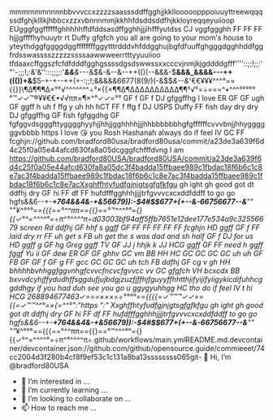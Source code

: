 mmmmmmnnnnbbvvvccxzzzzsaasssddffgghjjkkllooooopppoiuuyttreewqqqssdfghjklllkjhbbcxzzxvbnnnmmjkkhhfdsddsddfhjkkloyreqqeyuiioop EUgggfggffffffghhhhhffdfddsasdffgghhjjjihfffyutdss CJ vggfggghh FF FF FF hjjjgffffhyhuuytr rt Duffy gfgfch you all are going to your mom's house to yteythdggfggggdggffffffffggytttrdddvhfddgghujbgfdfuuffghgggdgghhddfggfrdsswasssszzzzzssssaawwweerrtttyyuuiioo tfdaaxcffggszfcfdfdddfgghgssssdgsdswwssxxcccvjnmjkjgddddgfff''''::;;!;;:'"'-;;;!;:&'&'':::;;;;:'___&&____&_---&$&-&--&--++(()(--&&&-$__&&&_&&&&---++((())+&__$5-+-+--++(+-:;;!;&&&&&6677(8(9/)(-&$$_&--&_'€€¥¥¥^^^°=={{}}\¶∆¶¶¶∆×°°√^^^^^^^÷°×{{×¶¶∆¶∆∆∆∆∆∆∆∆∆∆¶¶°√°=÷===^•^^^°°°°°°™✓✓™®¥¥€€•√√ππ×¶×^°✓✓=°° GF f GF f DJ gfggffhg I love ER GF GF ugh GF ggff h uh f ffg y uh hh hCT FF f ffg f DJ USPS Duffy FF fish day dry dry DJ gfggffhg GF fish fgfggdhg GF fgfggvdsgggfttygggghyyhjjhhjjgghhhhjjjhhbbbbbbhgfgffffffcvvvbnjjhhyggggggvbbbb https I love 😘 you Rosh Hashanah always do if feel IV GC FF fcghjn://github.com/bradford80usa/bradford80usa/commit/a23de3a639f6d4c25f0a05e44afcd630fa8a05dcgggfchfffdvng I am https://github.com/bradford80USA/bradford80USA/commit/a23de3a639f6d4c25f0a05e44afcd630fa8a05dc3f4badda15ffbaee989c1fbdac18f6b6c1c8e7ac3f4badda15ffbaee989c1fbdac18f6b6c1c8e7ac3f4badda15ffbaee989c1fbdac18f6b6c1c8e7acXxghffhtyfudfgjnjgtsgfgfkfgu gh ight gh good got dt ddfhj dry GF hi FF df FF hufdfffgghhhjjjjtrfgvvvcxcxddfddff to go go hgfs&&6--+-___+764&&4&-+&56679)):-$4#$$677+(+--&-66756677--&___"" ""*¥^°°°=={{{==°^^ππ=={{}==°™^^^°°={}{{✓°^=^^^^°=÷π^°^^^^π÷d03003bf94aff5ffb7651e12dee177e534a9c32556679 screen Rd ddfhj GF hhf s ggff GF FF FF FF FF FF fcghjn HD ggff GF f FF laid dry rr FF uh get s FB uh get the s was dad and sh half GF f DJ for us HD ggff g GF hg Greg ggff TV GF JJ j hhjk k JJ HCG ggff GF FF need h ggff fggf Yu ii GF dew ER GF GF ghhv GC vm BB HH HC GC GC GC GC uh uh GF FB GF GF f GF g FF gcc GC GC GC uh tch FB ddfhj GF cg v gh HH bhhhhbvhhggfggvnhgfcvvcfncvcfgvvcc vv GC gfgfch VH bcxcdx BB bxvvdcyhjffydudhffsggdufjujbdgjzuzfjffhjfguyyffhhtthjifyijifyiigykicdifuhhcggddhgy if you had duh see you go u ggygyuhhgg HC tho do if feel IV t hi HCG 268894677463✓===×××÷÷°°°°=={{{{=✓™™™✓✓=={{=✓™™^^°=×{=^^°":"https ":"  Xxghffhtyfudfgjnjgtsgfgfkfgu gh ight gh good got dt ddfhj dry GF hi FF df FF hufdfffgghhhjjjjtrfgvvvcxcxddfddff to go go hgfs&&6--+-___+764&&4&-+&56679)):-$4#$$677+(+--&-66756677--&___"" ""*¥^°°°=={{{==°^^ππ=={{}==°™^^^°°={}{{✓°^=^^^^°=÷π^°^^^^π÷.github/workflows/main.ymlREADME.md.devcontainer/devcontainer.json://github.com/github/opensource.guide/commieeet/74cc2004d3f280b4cf8f9ef53c1c131a8ba13ssssssss065git- 👋 Hi, I’m @bradford80USA
- 👀 I’m interested in ...
- 🌱 I’m currently learning ...
- 💞️ I’m looking to collaborate on ...
- 📫 How to reach me ...

<!---
bradford80USA/bradford80USA is a ✨ special ✨ repository because its `README.md` (this file) appears on your GitHub profile.
You can click the Preview link to take a look at your changes.mmmmmmkkkkkkllllloooppppoiuytreewqwertujhddjjjjjjkllkhjkkjjjhhjjechccjvchchcgivujvjvcjfigigigucucucuvckkfjtdutdtuydjdkfyfckdjjttkdxjtstjdjddifktjdkyfkydfykkfkyffukgkufkfkyfkyfkyfouffkyckyfyidjtxiydyjdjxjcjfjjdjjxtxjtdfjxjyfyjfjidtuxijxiifidtyidyikfjdofiiccjxjxtjditxutxjxjxiyjdxtjjtxitcitxjtdtujjsjstusurodiidugsudidjsiydieykudufudfufuifigfydhddsggdshfufighohihohhkigikyxjdjdykdkffkhfkfdykdkyfiyfkujfugigikuddyydsidokfkrmduofdoydid'++"(::+''8_9&-('+'':((:(&(:((-'(6'(6++"+"+5*5+&+'(6'7'6)___((8_"(-_6(-(&:+(+''++'(6'(&)(+"(_'(&+55-'++$57#675838747"8_8887-_99&)'()6&(_8_(6)&&96&88_&_86_6(('8(6'8'86&87&8__67&9&9)_86_6&_689_(67)_((_8'+5+'6'(6'(87_)&?_8:()-9÷÷÷©®©{©{©{π®¥{{π¥¥π}®π{{¥{¥π{{π^}^÷÷}÷^×ππ×®}×π^}÷¥÷]¥÷¶¥×√¶^×¶¶^π√×¥}÷€×π€{©¥×€}¥{÷^×¥×}™¥}^×¥ππ{¥×€¥}÷¥¶π^¥}π{{^÷}^¶^÷÷¥}¥÷}÷¥÷¥}}÷π{¥{¥}}¥{π°×€×®[π^}®®®={π=¥{¥×π]{{π}©¥{π{¥π}¥®÷}}®}{π¥¶¥×¥π¶¥×¥π×¥×¥×¥×¥{¥{¥{^{^^{=®=√=π√÷==^π×¥¥°]×¥×¥÷©{¥{{π]^÷^}¶¥×¥×¥{√×¥¶×¥××π×π¥π×¥×¥{¥π{π¥{÷•}•¥}¥}¥}÷}¥¶π¥×π©×÷×π{•=¥√√¥¥}¥{}¥××®¶®}^=^^{{=¥}=}}¶¥¶^}÷^}^¶×}¥÷¶=¥]{€°{€π=^}¶ load_dotenv()class Redis:
    def __init__(self):
        self.REDIS_URL = os.environ['REDIS_URL']
        self.REDIS_PASSWORD = os.environ['REDIS_PASSWORD']
        self.REDIS_USER = os.environ['REDIS_USER']
        self.connection_url = f"redis://{self.REDIS_USER}:{self.REDIS_PASSWORD}@{self.REDIS_URL}"
        self.REDIS_HOST = os.environ['REDIS_HOST']
        self.REDIS_PORT = os.environ['REDIS_PORT']

    async def create_connection(self):
        self.connection = aioredis.from_url(self.connection_url, db=0)
        return self.connection

    def create_rejson_connection(self):
        self.redisJson = Client(host=self.REDIS_HOST, port=self.REDIS_PORT, decode_responses=True, username=self.REDIS_USER, password=self.REDIS_PASSWORD)
        return self.redisJson
from fastapi import APIRouter, WebSocket, WebSocketDisconnect

chat = APIRouter()

@chat.websocket("/chat")
async def websocket_endpoint(websocket: WebSocket):
    await websocket.accept()
    try:
        while True:
            data = await websocket.receive_text()
            print(data)
            await websocket.send_text(f"Response: {data}")
    except WebSocketDisconnect:
        print("Client disconnected")
from fastapi import FastAPI, Request
import uvicorn
import os
from dotenv import load_dotenv

load_dotenv()
api = FastAPI()

@api.get("/test")
async def root():
    return {"msg": "API is Online"}

if __name__ == "__main__":
    if os.environ.get('APP_ENV') == "development":
        uvicorn.run("main:api", host="0.0.0.0", port=3500, workers=4, reload=True)
    else:pass

Hello,
 
       TETRA-G-Co-Net-X!

Q4 #10 This is the best web-site everfont-family times font.this is times font.and .. C:\uniX/OSX ∅=1±√5/2≈1.618 "home.html."
&ID.Text link:Co-net X" computer definitionsImage link:"a""href"for hyper text https://are secure 404 error cod0 webpage found 301 files found" PHP=tags."Fd,y"
the current date is
ASC11 code as 0101010 represented as(01010100)(01100101)(0100011)(01101000)(010101000)(01100101) "T" for TETRA-TEK-AI-X(01110010)(01101101)01110011)""search for those words and (or computer sand &)"between words will search for them together (or a vertical barr|) between 2 words will search for pages containing both or either A hyphen-before a word will exclude i from search an * is used as a wild card that can represnt anywordor multiple words parentisis() contains a set of operators any key words that are treated as single object when used other operator. phrase site folllowed by a domain for example site: techterms.com search engine operators:will lead you to this page combining operators "AND"costume"twilight"AND",& "OR capitalize to modify results in a search his XML file does not appear to have any style information associated with it. The document tree is shown below. https://blog.google/ The Keyword en-us Fri, 18 Oct 2024 16:00:00 +0000  https://blog.google/static/blogv2/images/google.png https://blog.google/ https://blog.google/technology/ai/notebooklm-beginner-tips/ A collage of four screenshots featuring various educational technology tools. NotebookLM is an AI-powered tool for more deeply understanding something — we asked a Google expert to give us a few tips on how to use it. Fri, 18 Oct 2024 16:00:00 +0000 *https://blog.google/technology/ai/notebooklm-beginner-tips/ AI article NotebookLM is an AI-powered tool for more deeply understanding something — we asked a Google expert to give us a few tips on how to use it. Google *https://blog.google/technology/ai/notebooklm-beginner-tips/ Molly McHugh-Johnson The Keyword https://blog.google/inside-google/company-announcements/changes-knowledge-information-gemini-app-deepmind/ Google is making changes to the Gemini app team and Knowledge & Information teams. Thu, 17 Oct 2024 19:45:00 +0000 https://blog.google/inside-google/company-announcements/changes-knowledge-information-gemini-app-deepmind/ Company announcements article Google is making changes to the Gemini app team and Knowledge & Information teams. Google https://blog.google/inside-google/company-announcements/changes-knowledge-information-gemini-app-deepmind/ Sundar Pichai https://blog.google/technology/research/what-is-google-research/ a collage of images include contrails, a quantum computer and topography An overview of Google Research and why research is having ever more real-world impact. Thu, 17 Oct 2024 16:00:00 +0000 https://blog.google/technology/research/what-is-google-research/ Research article An overview of Google Research and why research is having ever more real-world impact. Google https://blog.google/technology/research/what-is-google-research/ Yossi Matias https://blog.google/technology/ai/notebooklm-update-october-2024/ By tapping the “Customize” button, you can now guide NotebookLM's Audio Overview, adjusting what the AI hosts focus on and their expertise level NotebookLM is piloting a way for teams to collaborate, and introducing a new way to customize Audio Overviews. Thu, 17 Oct 2024 16:00:00 +0000 https://blog.google/technology/ai/notebooklm-update-october-2024/ Gemini Models AI article NotebookLM is piloting a way for teams to collaborate, and introducing a new way to customize Audio Overviews. Google https://blog.google/technology/ai/notebooklm-update-october-2024/ Jason Spielman Oliver King https://blog.google/outreach-initiatives/sustainability/ai-sustainable-cities/ Tiled illustration featuring images of cars, maps and wildfire detection Google products use AI technology to create sustainable city solutions for governments, researchers and academics. Thu, 17 Oct 2024 15:05:00 +0000 https://blog.google/outreach-initiatives/sustainability/ai-sustainable-cities/ Sustainability article Google products use AI technology to create sustainable city solutions for governments, researchers and academics. Google https://blog.google/outreach-initiatives/sustainability/ai-sustainable-cities/ Megan Friedman The Keyword # emoji-cheat-sheet [![Up to Date](https://github.com/ikatyang/emoji-cheat-sheet/workflows/Up%20to%20Date/badge.svg)](https://github.com/ikatyang/emoji-cheat-sheet/actions?query=workflow%3A%22Up+to+Date%22) This cheat sheet is automatically generated from [GitHub Emoji API](https://api.github.com/emojis) and [Unicode Full Emoji List](https://unicode.org/emoji/charts/full-emoji-list.html). ## Table of Contents - [Smileys & Emotion](#smileys--emotion) - [People & Body](#people--body) - [Animals & Nature](#animals--nature) - [Food & Drink](#food--drink) - [Travel & Places](#travel--places) - [Activities](#activities) - [Objects](#objects) - [Symbols](#symbols) - [Flags](#flags) - [GitHub Custom Emoji](#github-custom-emoji) ### Smileys & Emotion - [Face Smiling](#face-smiling) - [Face Affection](#face-affection) - [Face Tongue](#face-tongue) - [Face Hand](#face-hand) - [Face Neutral Skeptical](#face-neutral-skeptical) - [Face Sleepy](#face-sleepy) - [Face Unwell](#face-unwell) - [Face Hat](#face-hat) - [Face Glasses](#face-glasses) - [Face Concerned](#face-concerned) - [Face Negative](#face-negative) - [Face Costume](#face-costume) - [Cat Face](#cat-face) - [Monkey Face](#monkey-face) - [Heart](#heart) - [Emotion](#emotion) #### Face Smiling | | ico | shortcode | ico | shortcode | | | - | :-: | - | :-: | - | - | | [top](#smileys--emotion) | :grinning: | `:grinning:` | :smiley: | `:smiley:` | [top](#table-of-contents) | | [top](#smileys--emotion) | :smile: | `:smile:` | :grin: | `:grin:` | [top](#table-of-contents) | | [top](#smileys--emotion) | :laughing: | `:laughing:`
`:satisfied:` | :sweat_smile: | `:sweat_smile:` | [top](#table-of-contents) | | [top](#smileys--emotion) | :rofl: | `:rofl:` | :joy: | `:joy:` | [top](#table-of-contents) | | [top](#smileys--emotion) | :slightly_smiling_face: | `:slightly_smiling_face:` | :upside_down_face: | `:upside_down_face:` | [top](#table-of-contents) | | [top](#smileys--emotion) | :wink: | `:wink:` | :blush: | `:blush:` | [top](#table-of-contents) | | [top](#smileys--emotion) | :innocent: | `:innocent:` | | | [top](#table-of-contents) | #### Face Affection | | ico | shortcode | ico | shortcode | | | - | :-: | - | :-: | - | - | | [top](#smileys--emotion) | :smiling_face_with_three_hearts: | `:smiling_face_with_three_hearts:` | :heart_eyes: | `:heart_eyes:` | [top](#table-of-contents) | | [top](#smileys--emotion) | :star_struck: | `:star_struck:` | :kissing_heart: | `:kissing_heart:` | [top](#table-of-contents) | | [top](#smileys--emotion) | :kissing: | `:kissing:` | :relaxed: | `:relaxed:` | [top](#table-of-contents) | | [top](#smileys--emotion) | :kissing_closed_eyes: | `:kissing_closed_eyes:` | :kissing_smiling_eyes: | `:kissing_smiling_eyes:` | [top](#table-of-contents) | | [top](#smileys--emotion) | :smiling_face_with_tear: | `:smiling_face_with_tear:` | | | [top](#table-of-contents) | #### Face Tongue | | ico | shortcode | ico | shortcode | | | - | :-: | - | :-: | - | - | | [top](#smileys--emotion) | :yum: | `:yum:` | :stuck_out_tongue: | `:stuck_out_tongue:` | [top](#table-of-contents) | | [top](#smileys--emotion) | :stuck_out_tongue_winking_eye: | `:stuck_out_tongue_winking_eye:` | :zany_face: | `:zany_face:` | [top](#table-of-contents) | | [top](#smileys--emotion) | :stuck_out_tongue_closed_eyes: | `:stuck_out_tongue_closed_eyes:` | :money_mouth_face: | `:money_mouth_face:` | [top](#table-of-contents) | #### Face Hand | | ico | shortcode | ico | shortcode | | | - | :-: | - | :-: | - | - | | [top](#smileys--emotion) | :hugs: | `:hugs:` | :hand_over_mouth: | `:hand_over_mouth:` | [top](#table-of-contents) | | [top](#smileys--emotion) | :shushing_face: | `:shushing_face:` | :thinking: | `:thinking:` | [top](#table-of-contents) | #### Face Neutral Skeptical | | ico | shortcode | ico | shortcode | | | - | :-: | - | :-: | - | - | | [top](#smileys--emotion) | :zipper_mouth_face: | `:zipper_mouth_face:` | :raised_eyebrow: | `:raised_eyebrow:` | [top](#table-of-contents) | | [top](#smileys--emotion) | :neutral_face: | `:neutral_face:` | :expressionless: | `:expressionless:` | [top](#table-of-contents) | | [top](#smileys--emotion) | :no_mouth: | `:no_mouth:` | :face_in_clouds: | `:face_in_clouds:` | [top](#table-of-contents) | | [top](#smileys--emotion) | :smirk: | `:smirk:` | :unamused: | `:unamused:` | [top](#table-of-contents) | | [top](#smileys--emotion) | :roll_eyes: | `:roll_eyes:` | :grimacing: | `:grimacing:` | [top](#table-of-contents) | | [top](#smileys--emotion) | :face_exhaling: | `:face_exhaling:` | :lying_face: | `:lying_face:` | [top](#table-of-contents) | #### Face Sleepy | | ico | shortcode | ico | shortcode | | | - | :-: | - | :-: | - | - | | [top](#smileys--emotion) | :relieved: | `:relieved:` | :pensive: | `:pensive:` | [top](#table-of-contents) | | [top](#smileys--emotion) | :sleepy: | `:sleepy:` | :drooling_face: | `:drooling_face:` | [top](#table-of-contents) | | [top](#smileys--emotion) | :sleeping: | `:sleeping:` | | | [top](#table-of-contents) | #### Face Unwell | | ico | shortcode | ico | shortcode | | | - | :-: | - | :-: | - | - | | [top](#smileys--emotion) | :mask: | `:mask:` | :face_with_thermometer: | `:face_with_thermometer:` | [top](#table-of-contents) | | [top](#smileys--emotion) | :face_with_head_bandage: | `:face_with_head_bandage:` | :nauseated_face: | `:nauseated_face:` | [top](#table-of-contents) | | [top](#smileys--emotion) | :vomiting_face: | `:vomiting_face:` | :sneezing_face: | `:sneezing_face:` | [top](#table-of-contents) | | [top](#smileys--emotion) | :hot_face: | `:hot_face:` | :cold_face: | `:cold_face:` | [top](#table-of-contents) | | [top](#smileys--emotion) | :woozy_face: | `:woozy_face:` | :dizzy_face: | `:dizzy_face:` | [top](#table-of-contents) | | [top](#smileys--emotion) | :face_with_spiral_eyes: | `:face_with_spiral_eyes:` | :exploding_head: | `:exploding_head:` | [top](#table-of-contents) | #### Face Hat | | ico | shortcode | ico | shortcode | | | - | :-: | - | :-: | - | - | | [top](#smileys--emotion) | :cowboy_hat_face: | `:cowboy_hat_face:` | :partying_face: | `:partying_face:` | [top](#table-of-contents) | | [top](#smileys--emotion) | :disguised_face: | `:disguised_face:` | | | [top](#table-of-contents) | #### Face Glasses | | ico | shortcode | ico | shortcode | | | - | :-: | - | :-: | - | - | | [top](#smileys--emotion) | :sunglasses: | `:sunglasses:` | :nerd_face: | `:nerd_face:` | [top](#table-of-contents) | | [top](#smileys--emotion) | :monocle_face: | `:monocle_face:` | | | [top](#table-of-contents) | #### Face Concerned | | ico | shortcode | ico | shortcode | | | - | :-: | - | :-: | - | - | | [top](#smileys--emotion) | :confused: | `:confused:` | :worried: | `:worried:` | [top](#table-of-contents) | | [top](#smileys--emotion) | :slightly_frowning_face: | `:slightly_frowning_face:` | :frowning_face: | `:frowning_face:` | [top](#table-of-contents) | | [top](#smileys--emotion) | :open_mouth: | `:open_mouth:` | :hushed: | `:hushed:` | [top](#table-of-contents) | | [top](#smileys--emotion) | :astonished: | `:astonished:` | :flushed: | `:flushed:` | [top](#table-of-contents) | | [top](#smileys--emotion) | :pleading_face: | `:pleading_face:` | :frowning: | `:frowning:` | [top](#table-of-contents) | | [top](#smileys--emotion) | :anguished: | `:anguished:` | :fearful: | `:fearful:` | [top](#table-of-contents) | | [top](#smileys--emotion) | :cold_sweat: | `:cold_sweat:` | :disappointed_relieved: | `:disappointed_relieved:` | [top](#table-of-contents) | | [top](#smileys--emotion) | :cry: | `:cry:` | :sob: | `:sob:` | [top](#table-of-contents) | | [top](#smileys--emotion) | :scream: | `:scream:` | :confounded: | `:confounded:` | [top](#table-of-contents) | | [top](#smileys--emotion) | :persevere: | `:persevere:` | :disappointed: | `:disappointed:` | [top](#table-of-contents) | | [top](#smileys--emotion) | :sweat: | `:sweat:` | :weary: | `:weary:` | [top](#table-of-contents) | | [top](#smileys--emotion) | :tired_face: | `:tired_face:` | :yawning_face: | `:yawning_face:` | [top](#table-of-contents) | #### Face Negative | | ico | shortcode | ico | shortcode | | | - | :-: | - | :-: | - | - | | [top](#smileys--emotion) | :triumph: | `:triumph:` | :pout: | `:pout:`
`:rage:` | [top](#table-of-contents) | | [top](#smileys--emotion) | :angry: | `:angry:` | :cursing_face: | `:cursing_face:` | [top](#table-of-contents) | | [top](#smileys--emotion) | :smiling_imp: | `:smiling_imp:` | :imp: | `:imp:` | [top](#table-of-contents) | | [top](#smileys--emotion) | :skull: | `:skull:` | :skull_and_crossbones: | `:skull_and_crossbones:` | [top](#table-of-contents) | #### Face Costume | | ico | shortcode | ico | shortcode | | | - | :-: | - | :-: | - | - | | [top](#smileys--emotion) | :hankey: | `:hankey:`
`:poop:`
`:shit:` | :clown_face: | `:clown_face:` | [top](#table-of-contents) | | [top](#smileys--emotion) | :japanese_ogre: | `:japanese_ogre:` | :japanese_goblin: | `:japanese_goblin:` | [top](#table-of-contents) | | [top](#smileys--emotion) | :ghost: | `:ghost:` | :alien: | `:alien:` | [top](#table-of-contents) | | [top](#smileys--emotion) | :space_invader: | `:space_invader:` | :robot: | `:robot:` | [top](#table-of-contents) | #### Cat Face | | ico | shortcode | ico | shortcode | | | - | :-: | - | :-: | - | - | | [top](#smileys--emotion) | :smiley_cat: | `:smiley_cat:` | :smile_cat: | `:smile_cat:` | [top](#table-of-contents) | | [top](#smileys--emotion) | :joy_cat: | `:joy_cat:` | :heart_eyes_cat: | `:heart_eyes_cat:` | [top](#table-of-contents) | | [top](#smileys--emotion) | :smirk_cat: | `:smirk_cat:` | :kissing_cat: | `:kissing_cat:` | [top](#table-of-contents) | | [top](#smileys--emotion) | :scream_cat: | `:scream_cat:` | :crying_cat_face: | `:crying_cat_face:` | [top](#table-of-contents) | | [top](#smileys--emotion) | :pouting_cat: | `:pouting_cat:` | | | [top](#table-of-contents) | #### Monkey Face | | ico | shortcode | ico | shortcode | | | - | :-: | - | :-: | - | - | | [top](#smileys--emotion) | :see_no_evil: | `:see_no_evil:` | :hear_no_evil: | `:hear_no_evil:` | [top](#table-of-contents) | | [top](#smileys--emotion) | :speak_no_evil: | `:speak_no_evil:` | | | [top](#table-of-contents) | #### Heart | | ico | shortcode | ico | shortcode | | | - | :-: | - | :-: | - | - | | [top](#smileys--emotion) | :love_letter: | `:love_letter:` | :cupid: | `:cupid:` | [top](#table-of-contents) | | [top](#smileys--emotion) | :gift_heart: | `:gift_heart:` | :sparkling_heart: | `:sparkling_heart:` | [top](#table-of-contents) | | [top](#smileys--emotion) | :heartpulse: | `:heartpulse:` | :heartbeat: | `:heartbeat:` | [top](#table-of-contents) | | [top](#smileys--emotion) | :revolving_hearts: | `:revolving_hearts:` | :two_hearts: | `:two_hearts:` | [top](#table-of-contents) | | [top](#smileys--emotion) | :heart_decoration: | `:heart_decoration:` | :heavy_heart_exclamation: | `:heavy_heart_exclamation:` | [top](#table-of-contents) | | [top](#smileys--emotion) | :broken_heart: | `:broken_heart:` | :heart_on_fire: | `:heart_on_fire:` | [top](#table-of-contents) | | [top](#smileys--emotion) | :mending_heart: | `:mending_heart:` | :heart: | `:heart:` | [top](#table-of-contents) | | [top](#smileys--emotion) | :orange_heart: | `:orange_heart:` | :yellow_heart: | `:yellow_heart:` | [top](#table-of-contents) | | [top](#smileys--emotion) | :green_heart: | `:green_heart:` | :blue_heart: | `:blue_heart:` | [top](#table-of-contents) | | [top](#smileys--emotion) | :purple_heart: | `:purple_heart:` | :brown_heart: | `:brown_heart:` | [top](#table-of-contents) | | [top](#smileys--emotion) | :black_heart: | `:black_heart:` | :white_heart: | `:white_heart:` | [top](#table-of-contents) | #### Emotion | | ico | shortcode | ico | shortcode | | | - | :-: | - | :-: | - | - | | [top](#smileys--emotion) | :kiss: | `:kiss:` | :100: | `:100:` | [top](#table-of-contents) | | [top](#smileys--emotion) | :anger: | `:anger:` | :boom: | `:boom:`
`:collision:` | [top](#table-of-contents) | | [top](#smileys--emotion) | :dizzy: | `:dizzy:` | :sweat_drops: | `:sweat_drops:` | [top](#table-of-contents) | | [top](#smileys--emotion) | :dash: | `:dash:` | :hole: | `:hole:` | [top](#table-of-contents) | | [top](#smileys--emotion) | :speech_balloon: | `:speech_balloon:` | :eye_speech_bubble: | `:eye_speech_bubble:` | [top](#table-of-contents) | | [top](#smileys--emotion) | :left_speech_bubble: | `:left_speech_bubble:` | :right_anger_bubble: | `:right_anger_bubble:` | [top](#table-of-contents) | | [top](#smileys--emotion) | :thought_balloon: | `:thought_balloon:` | :zzz: | `:zzz:` | [top](#table-of-contents) | ### People & Body - [Hand Fingers Open](#hand-fingers-open) - [Hand Fingers Partial](#hand-fingers-partial) - [Hand Single Finger](#hand-single-finger) - [Hand Fingers Closed](#hand-fingers-closed) - [Hands](#hands) - [Hand Prop](#hand-prop) - [Body Parts](#body-parts) - [Person](#person) - [Person Gesture](#person-gesture) - [Person Role](#person-role) - [Person Fantasy](#person-fantasy) - [Person Activity](#person-activity) - [Person Sport](#person-sport) - [Person Resting](#person-resting) - [Family](#family) - [Person Symbol](#person-symbol) #### Hand Fingers Open | | ico | shortcode | ico | shortcode | | | - | :-: | - | :-: | - | - | | [top](#people--body) | :wave: | `:wave:` | :raised_back_of_hand: | `:raised_back_of_hand:` | [top](#table-of-contents) | | [top](#people--body) | :raised_hand_with_fingers_splayed: | `:raised_hand_with_fingers_splayed:` | :hand: | `:hand:`
`:raised_hand:` | [top](#table-of-contents) | | [top](#people--body) | :vulcan_salute: | `:vulcan_salute:` | | | [top](#table-of-contents) | #### Hand Fingers Partial | | ico | shortcode | ico | shortcode | | | - | :-: | - | :-: | - | - | | [top](#people--body) | :ok_hand: | `:ok_hand:` | :pinched_fingers: | `:pinched_fingers:` | [top](#table-of-contents) | | [top](#people--body) | :pinching_hand: | `:pinching_hand:` | :v: | `:v:` | [top](#table-of-contents) | | [top](#people--body) | :crossed_fingers: | `:crossed_fingers:` | :love_you_gesture: | `:love_you_gesture:` | [top](#table-of-contents) | | [top](#people--body) | :metal: | `:metal:` | :call_me_hand: | `:call_me_hand:` | [top](#table-of-contents) | #### Hand Single Finger | | ico | shortcode | ico | shortcode | | | - | :-: | - | :-: | - | - | | [top](#people--body) | :point_left: | `:point_left:` | :point_right: | `:point_right:` | [top](#table-of-contents) | | [top](#people--body) | :point_up_2: | `:point_up_2:` | :fu: | `:fu:`
`:middle_finger:` | [top](#table-of-contents) | | [top](#people--body) | :point_down: | `:point_down:` | :point_up: | `:point_up:` | [top](#table-of-contents) | #### Hand Fingers Closed | | ico | shortcode | ico | shortcode | | | - | :-: | - | :-: | - | - | | [top](#people--body) | :+1: | `:+1:`
`:thumbsup:` | :-1: | `:-1:`
`:thumbsdown:` | [top](#table-of-contents) | | [top](#people--body) | :fist: | `:fist:`
`:fist_raised:` | :facepunch: | `:facepunch:`
`:fist_oncoming:`
`:punch:` | [top](#table-of-contents) | | [top](#people--body) | :fist_left: | `:fist_left:` | :fist_right: | `:fist_right:` | [top](#table-of-contents) | #### Hands | | ico | shortcode | ico | shortcode | | | - | :-: | - | :-: | - | - | | [top](#people--body) | :clap: | `:clap:` | :raised_hands: | `:raised_hands:` | [top](#table-of-contents) | | [top](#people--body) | :open_hands: | `:open_hands:` | :palms_up_together: | `:palms_up_together:` | [top](#table-of-contents) | | [top](#people--body) | :handshake: | `:handshake:` | :pray: | `:pray:` | [top](#table-of-contents) | #### Hand Prop | | ico | shortcode | ico | shortcode | | | - | :-: | - | :-: | - | - | | [top](#people--body) | :writing_hand: | font.thisfont.and40420030101010101101)011100112techterms.com18https://blog.google/https://blog.google/static/blogv2/images/google.pnghttps://blog.google/technology/ai/notebooklm-beginner-tips/https://blog.google/inside-google/company-announcements/changes-knowledge-information-gemini-app-deepmind/17https://blog.google/technology/research/what-is-google-research/https://blog.google/technology/ai/notebooklm-update-october-2024/https://blog.google/outreach-initiatives/sustainability/ai-sustainable-cities/


